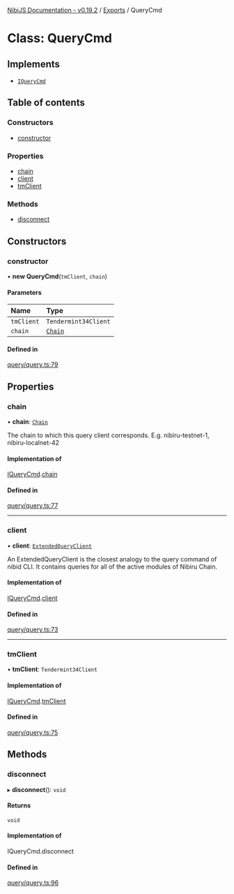 [NibiJS Documentation - v0.19.2](../intro.md) / [Exports](../modules.md) / QueryCmd

# Class: QueryCmd

## Implements

- [`IQueryCmd`](../interfaces/IQueryCmd.md)

## Table of contents

### Constructors

- [constructor](QueryCmd.md#constructor)

### Properties

- [chain](QueryCmd.md#chain)
- [client](QueryCmd.md#client)
- [tmClient](QueryCmd.md#tmclient)

### Methods

- [disconnect](QueryCmd.md#disconnect)

## Constructors

### constructor

• **new QueryCmd**(`tmClient`, `chain`)

#### Parameters

| Name | Type |
| :------ | :------ |
| `tmClient` | `Tendermint34Client` |
| `chain` | [`Chain`](../interfaces/Chain.md) |

#### Defined in

[query/query.ts:79](https://github.com/NibiruChain/ts-sdk/blob/3beefb4/packages/nibijs/src/query/query.ts#L79)

## Properties

### chain

• **chain**: [`Chain`](../interfaces/Chain.md)

The chain to which this query client corresponds.
E.g. nibiru-testnet-1, nibiru-localnet-42

#### Implementation of

[IQueryCmd](../interfaces/IQueryCmd.md).[chain](../interfaces/IQueryCmd.md#chain)

#### Defined in

[query/query.ts:77](https://github.com/NibiruChain/ts-sdk/blob/3beefb4/packages/nibijs/src/query/query.ts#L77)

___

### client

• **client**: [`ExtendedQueryClient`](../modules.md#extendedqueryclient)

An ExtendedQueryClient is the closest analogy to the query command of nibid CLI.
It contains queries for all of the active modules of Nibiru Chain.

#### Implementation of

[IQueryCmd](../interfaces/IQueryCmd.md).[client](../interfaces/IQueryCmd.md#client)

#### Defined in

[query/query.ts:73](https://github.com/NibiruChain/ts-sdk/blob/3beefb4/packages/nibijs/src/query/query.ts#L73)

___

### tmClient

• **tmClient**: `Tendermint34Client`

#### Implementation of

[IQueryCmd](../interfaces/IQueryCmd.md).[tmClient](../interfaces/IQueryCmd.md#tmclient)

#### Defined in

[query/query.ts:75](https://github.com/NibiruChain/ts-sdk/blob/3beefb4/packages/nibijs/src/query/query.ts#L75)

## Methods

### disconnect

▸ **disconnect**(): `void`

#### Returns

`void`

#### Implementation of

IQueryCmd.disconnect

#### Defined in

[query/query.ts:96](https://github.com/NibiruChain/ts-sdk/blob/3beefb4/packages/nibijs/src/query/query.ts#L96)
